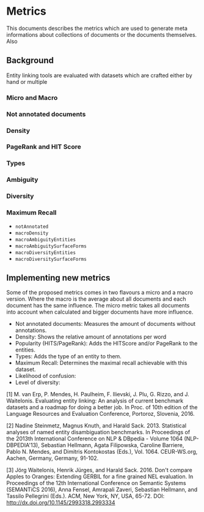 
# Metrics

This documents describes the metrics which are used to generate meta informations about
collections of documents or the documents themselves. Also 

## Background 

Entity linking tools are evaluated with datasets which are crafted either by hand or multiple

### Micro and Macro

### Not annotated documents

### Density

### PageRank and HIT Score

### Types

### Ambiguity

### Diversity

### Maximum Recall

* `notAnnotated`
* `macroDensity`
* `macroAmbiguityEntities`
* `macroAmbiguitySurfaceForms`
* `macroDiversityEntities`
* `macroDiversitySurfaceForms`

## Implementing new metrics



Some of the proposed metrics comes in two flavours a micro and a macro version.
Where the macro is the average about all documents and each document has the same influence.
The micro metric takes all documents into account when calculated and bigger documents
have more influence.

* Not annotated documents: Measures the amount of documents without annotations.
* Density: Shows the relative amount of annotations per word
* Popularity (HITS/PageRank): Adds the HITScore and/or PageRank to the entities.
* Types: Adds the type of an entity to them.
* Maximum Recall: Determines the maximal recall achievable with this dataset.
* Likelihood of confusion: 
* Level of diversity:


[1] M. van Erp, P. Mendes, H. Paulheim, F. Ilievski, J. Plu, G. Rizzo, and J. Waitelonis. Evaluating entity linking: An analysis of current benchmark datasets and a roadmap for doing a better job. In Proc. of 10th edition of the Language Resources and Evaluation Conference, Portoroz, Slovenia, 2016.

[2] Nadine Steinmetz, Magnus Knuth, and Harald Sack. 2013. Statistical analyses of named entity disambiguation benchmarks. In Proceedings of the 2013th International Conference on NLP & DBpedia - Volume 1064 (NLP-DBPEDIA'13), Sebastian Hellmann, Agata Filipowska, Caroline Barriere, Pablo N. Mendes, and Dimitris Kontokostas (Eds.), Vol. 1064. CEUR-WS.org, Aachen, Germany, Germany, 91-102.

[3] Jörg Waitelonis, Henrik Jürges, and Harald Sack. 2016. Don't compare Apples to Oranges: Extending GERBIL for a fine grained NEL evaluation. In Proceedings of the 12th International Conference on Semantic Systems (SEMANTiCS 2016), Anna Fensel, Amrapali Zaveri, Sebastian Hellmann, and Tassilo Pellegrini (Eds.). ACM, New York, NY, USA, 65-72. DOI: http://dx.doi.org/10.1145/2993318.2993334
